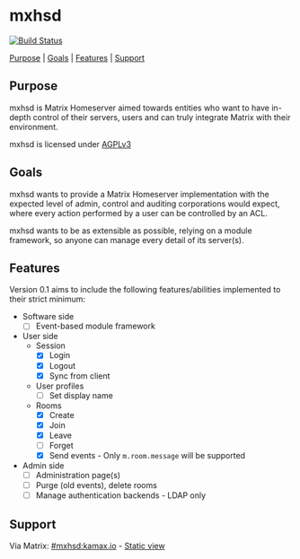 # mxhsd
[![Build Status](https://travis-ci.org/kamax-io/mxhsd.svg?branch=master)](https://travis-ci.org/kamax-io/mxhsd)  

[Purpose](#purpose) | [Goals](#goals) | [Features](#features) | [Support](#support)

## Purpose
mxhsd is Matrix Homeserver aimed towards entities who want to have in-depth control of their servers, users and can truly integrate Matrix with their environment.

mxhsd is licensed under [AGPLv3](https://www.gnu.org/licenses/agpl-3.0.en.html)

## Goals
mxhsd wants to provide a Matrix Homeserver implementation with the expected level of admin, control and auditing corporations would expect, where every action performed by a user can be controlled by an ACL.

mxhsd wants to be as extensible as possible, relying on a module framework, so anyone can manage every detail of its server(s).

## Features
Version 0.1 aims to include the following features/abilities implemented to their strict minimum:

- Software side
  - [ ] Event-based module framework

- User side
  - Session
    - [X] Login
    - [X] Logout
    - [X] Sync from client
  - User profiles
    - [ ] Set display name
  - Rooms
    - [X] Create
    - [X] Join
    - [X] Leave
    - [ ] Forget
    - [X] Send events - Only `m.room.message` will be supported

- Admin side
  - [ ] Administration page(s)
  - [ ] Purge (old events), delete rooms
  - [ ] Manage authentication backends - LDAP only

## Support
Via Matrix: [#mxhsd:kamax.io](https://matrix.to/#/#mxhsd:kamax.io) - [Static view](https://view.matrix.org/room/!MDGUnxWASkbvkdZMpE:kamax.io/)
